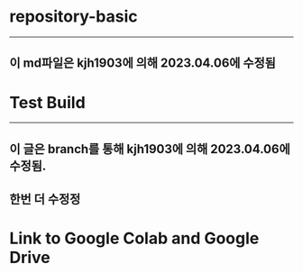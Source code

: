 # repository-basic
-------------------------------------
## 이 md파일은 kjh1903에 의해 2023.04.06에 수정됨

# Test Build
-------------------------------------------
## 이 글은  branch를 통해 kjh1903에 의해 2023.04.06에 수정됨.

## 한번 더 수정정

# Link to Google Colab and Google Drive

